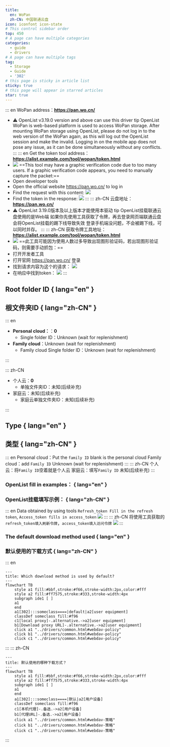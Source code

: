 ```yaml
---
title:
  en: WoPan
  zh-CN: 中国联通云盘
icon: iconfont icon-state
# This control sidebar order
top: 450
# A page can have multiple categories
categories:
  - guide
  - drivers
# A page can have multiple tags
tag:
  - Storage
  - Guide
  - '302'
# this page is sticky in article list
sticky: true
# this page will appear in starred articles
star: true
---
```


::: en
WoPan address：**https://pan.wo.cn/**

- :warning: OpenList v3.19.0 version and above can use this driver
  tip
  OpenList WoPan is web-based platform is used to access WoPan storage.
  After mounting WoPan storage using OpenList, please do not log in to the web version of the WoPan again, as this will log out the OpenList session and make the invalid.
  Logging in on the mobile app does not pose any issue, as it can be done simultaneously without any conflicts.
  :::
  ::: en
  Get the token tool address：**https://alist.example.com/tool/wopan/token.html**
- ![](/img/drivers/wopan/wopan-tool.png)
  ==This tool may have a graphic verification code due to too many users. If a graphic verification code appears, you need to manually capture the packet:==
- Open developer tools
- Open the official website https://pan.wo.cn/ to log in
- Find the request with this content:
  ![](/img/drivers/wopan/wopan-req.png)
- Find the token in the response:
  ![](/img/drivers/wopan/wopan-resp.png)
  :::
  ::: zh-CN
  云盘地址：**https://pan.wo.cn/**
- :warning: OpenList 3.19.0版本及以上版本才能使用本驱动
  tip
  OpenList挂载联通云盘使用的是Web端
  如果你先使用工具获取了令牌，再去登录网页端联通云盘会将OpenList挂载的踢下线导致失效
  登录手机端没问题，不会被踢下线，可以同时并存。
  :::
  ::: zh-CN
  获取令牌工具地址：**https://alist.example.com/tool/wopan/token.html**
- ![](/img/drivers/wopan/wopan-tool.png)
  ==此工具可能因为使用人数过多导致出现图形验证码，若出现图形验证码，则需要手动抓包：==
- 打开开发者工具
- 打开官网 https://pan.wo.cn/ 登录
- 找到请求内容为这个的请求：
  ![](/img/drivers/wopan/wopan-req.png)
- 在响应中找到token：
  ![](/img/drivers/wopan/wopan-resp.png)
  :::

## **Root folder ID** { lang="en" }

## **根文件夹ID** { lang="zh-CN" }

::: en

- **Personal cloud：**：**0**
  - Single folder ID：Unknown (wait for replenishment)
- **Family cloud**：Unknown (wait for replenishment)
  - Family cloud Single folder ID：Unknown (wait for replenishment)

:::

::: zh-CN

- 个人云：**0**
  - 单独文件夹ID：未知(后续补充)
- 家庭云：未知(后续补充)
  - 家庭云单独文件夹ID：未知(后续补充)

:::

## Type { lang="en" }

## **类型** { lang="zh-CN" }

::: en
Personal cloud：Put the `family ID` blank is the personal cloud
Family cloud：add `Family ID` Unknown (wait for replenishment)
:::
::: zh-CN
个人云：将`Family ID`空着就是个人云
家庭云：填写`Family ID` 未知(后续补充)
:::

### **OpenList fill in examples：** { lang="en" }

### **OpenList挂载填写示例：** { lang="zh-CN" }

::: en
Data obtained by using tools `Refresh_token Fill in the refresh token`, `Access_token fills in access_token`
![](/img/drivers/wopan/add-wopan.png)
:::
::: zh-CN
将使用工具获取的 `refresh_token填入刷新令牌`，`access_token填入访问令牌`
![](/img/drivers/wopan/add-wopan.png)
:::

### **The default download method used** { lang="en" }

### **默认使用的下载方式** { lang="zh-CN" }

::: en

```mermaid
---
title: Which download method is used by default?
---
flowchart TB
    style a1 fill:#bbf,stroke:#f66,stroke-width:2px,color:#fff
    style a2 fill:#ff7575,stroke:#333,stroke-width:4px
    subgraph ide1 [ ]
    a1
    end
    a1[302]:::someclass====|default|a2[user equipment]
    classDef someclass fill:#f96
    c1[local proxy]-.alternative.->a2[user equipment]
    b1[Download proxy URL]-.alternative.->a2[user equipment]
    click a1 "../drivers/common.html#webdav-policy"
    click b1 "../drivers/common.html#webdav-policy"
    click c1 "../drivers/common.html#webdav-policy"
```

:::
::: zh-CN

```mermaid
---
title: 默认使用的哪种下载方式？
---
flowchart TB
    style a1 fill:#bbf,stroke:#f66,stroke-width:2px,color:#fff
    style a2 fill:#ff7575,stroke:#333,stroke-width:4px
    subgraph ide1 [ ]
    a1
    end
    a1[302]:::someclass====|默认|a2[用户设备]
    classDef someclass fill:#f96
    c1[本机代理]-.备选.->a2[用户设备]
    b1[代理URL]-.备选.->a2[用户设备]
    click a1 "../drivers/common.html#webdav-策略"
    click b1 "../drivers/common.html#webdav-策略"
    click c1 "../drivers/common.html#webdav-策略"
```

:::
